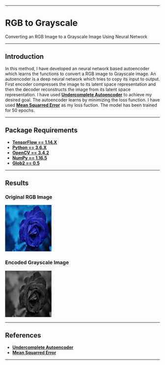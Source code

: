 ----------------------------------------------------------------------------------------------------

# RGB to Grayscale

Converting an RGB Image to a Grayscale Image Using Neural Network

----------------------------------------------------------------------------------------------------

## Introduction

In this method, I have developed an neural network based autoencoder which learns the functions to convert a RGB image to Grayscale image.
An autoencoder is a deep neural network which tries to copy its input to output. First encoder compresses the image to its latent space representation and then the decoder reconstructs the image from its latent space representation. I have used [**Undercomplete Autoencoder**](https://en.wikipedia.org/wiki/Autoencoder) to achieve my desired goal. The autoencoder learns by minimizing the loss function. I have used [**Mean Squarred Error**](https://en.wikipedia.org/wiki/Mean_squared_error) as my loss fuction. The model has been trained for 50 epochs. 

----------------------------------------------------------------------------------------------------

## Package Requirements

- [**TensorFlow == 1.14.X**](https://www.tensorflow.org/versions/r1.14/api_docs/python/tf)
- [**Python == 3.6.X**](https://www.python.org/downloads/release/python-360/)
- [**OpenCV == 3.4.2**](https://docs.opencv.org/3.4.2/)
- [**NumPy == 1.16.5**](https://pypi.org/project/numpy/1.16.5/)
- [**Glob2 == 0.5**](https://pypi.org/project/glob2/) 

----------------------------------------------------------------------------------------------------

## Results

### Original RGB Image

<p align="left"><img width="30%" src="data/input_images/rose.jpg" /></p>

### Encoded Grayscale Image

<p align="left"><img width="30%" src="data/output_images/rose.jpg" /></p>


----------------------------------------------------------------------------------------------------

## References
 
- [**Undercomplete Autoencoder**](https://en.wikipedia.org/wiki/Autoencoder)
- [**Mean Squarred Error**](https://en.wikipedia.org/wiki/Mean_squared_error)

----------------------------------------------------------------------------------------------------
